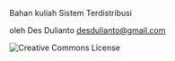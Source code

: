 Bahan kuliah Sistem Terdistribusi

oleh Des Dulianto <desdulianto@gmail.com>

![Creative Commons License](https://i.creativecommons.org/l/by/4.0/88x31.png)
